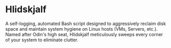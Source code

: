 # Hlidskjalf
A self-logging, automated Bash script designed to aggressively reclaim disk space and maintain system hygiene on Linux hosts (VMs, Servers, etc.). Named after Odin's high seat, Hlidskjalf meticulously sweeps every corner of your system to eliminate clutter.
